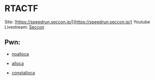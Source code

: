 # RTACTF

Site: [https://speedrun.seccon.jp/](https://speedrun.seccon.jp/)
Youtube Livestream: [Seccon](https://www.youtube.com/watch?v=VXaROnAmAiY)

## Pwn:

- [noalloca](noalloca/)

- [alloca](alloca/)

- [constalloca](constalloca/)
